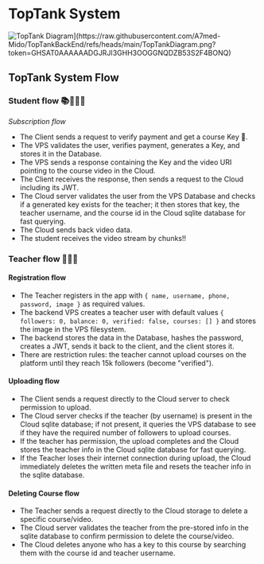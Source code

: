 # TopTank System
<img src="[https://raw.githubusercontent.com/A7med-Mido/TopTankBackEnd/refs/heads/main/TopTankDiagram.png?token=GHSAT0AAAAAADGJRJI2SNVGXJERVT7Y6JCI2F4AYHA" alt="TopTank Diagram](https://raw.githubusercontent.com/A7med-Mido/TopTankBackEnd/refs/heads/main/TopTankDiagram.png?token=GHSAT0AAAAAADGJRJI3GHH3OOGGNQDZB53S2F4BONQ)" class="diagram">

## TopTank System Flow

### Student flow 📚🧑🏻‍🎓
_Subscription flow_

- The Client sends a request to verify payment and get a course Key 🔑.
- The VPS validates the user, verifies payment, generates a Key, and stores it in the Database.
- The VPS sends a response containing the Key and the video URI pointing to the course video in the Cloud.
- The Client receives the response, then sends a request to the Cloud including its JWT.
- The Cloud server validates the user from the VPS Database and checks if a generated key exists for the teacher; it then stores that key, the teacher username, and the course id in the Cloud sqlite database for fast querying.
- The Cloud sends back video data.
- The student receives the video stream by chunks!!

### Teacher flow 👨🏻‍🏫

#### Registration flow
- The Teacher registers in the app with `{ name, username, phone, password, image }` as required values.
- The backend VPS creates a teacher user with default values `{ followers: 0, balance: 0, verified: false, courses: [] }` and stores the image in the VPS filesystem.
- The backend stores the data in the Database, hashes the password, creates a JWT, sends it back to the client, and the client stores it.
- There are restriction rules: the teacher cannot upload courses on the platform until they reach 15k followers (become "verified").

#### Uploading flow
- The Client sends a request directly to the Cloud server to check permission to upload.
- The Cloud server checks if the teacher (by username) is present in the Cloud sqlite database; if not present, it queries the VPS database to see if they have the required number of followers to upload courses.
- If the teacher has permission, the upload completes and the Cloud stores the teacher info in the Cloud sqlite database for fast querying.
- If the Teacher loses their internet connection during upload, the Cloud immediately deletes the written meta file and resets the teacher info in the sqlite database.

#### Deleting Course flow
- The Teacher sends a request directly to the Cloud storage to delete a specific course/video.
- The Cloud server validates the teacher from the pre-stored info in the sqlite database to confirm permission to delete the course/video.
- The Cloud deletes anyone who has a key to this course by searching them with the course id and teacher username.

